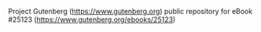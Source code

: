 Project Gutenberg (https://www.gutenberg.org) public repository for eBook #25123 (https://www.gutenberg.org/ebooks/25123)
